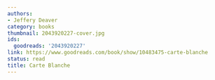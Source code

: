 ```yaml
---
authors:
- Jeffery Deaver
category: books
thumbnail: 2043920227-cover.jpg
ids:
  goodreads: '2043920227'
link: https://www.goodreads.com/book/show/10483475-carte-blanche
status: read
title: Carte Blanche
---
```

